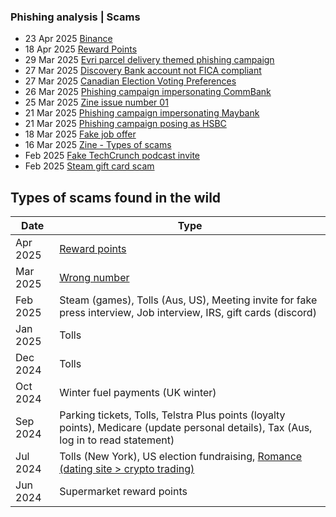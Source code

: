 ### Phishing analysis | Scams

- 23 Apr 2025 [Binance](https://github.com/thequietlife/phishing-analysis/blob/aeda944b6f9da3c705ded0415f2bb945f2ec450a/Binance.md)
- 18 Apr 2025 [Reward Points](https://github.com/thequietlife/phishing-analysis/blob/716fe98725a7d7bf65eb404d62d86ff27987b104/Phishing%20campaign%20impersonating%20Maybank.md)
- 29 Mar 2025 [Evri parcel delivery themed phishing campaign](https://github.com/thequietlife/phishing-analysis/blob/43ee69a1c7858301a371a56d4d795c08f95246e7/Evri%20parcel%20delivery%20phishing%20campaign.md)
- 27 Mar 2025 [Discovery Bank account not FICA compliant](https://github.com/thequietlife/phishing-analysis/blob/f514b03c78e704fdfdb50cbc7fb1bd9e1947d77a/Discovery%20Bank%20account%20not%20FICA%20compliant.md)
- 27 Mar 2025 [Canadian Election Voting Preferences](https://github.com/thequietlife/phishing-analysis/blob/1d337775f1cfcd73d1f2d3ef7c67cac97d7afbba/Canadian%20Election%20Voting%20Preferences.md)
- 26 Mar 2025 [Phishing campaign impersonating CommBank](https://github.com/thequietlife/phishing-analysis/blob/57e101185dd58887c997d46ffad5d8c5effc34d7/Phishing%20campaign%20impersonating%20CBA.md)
- 25 Mar 2025 [Zine issue number 01](https://github.com/thequietlife/phishing-analysis/blob/1126a930a91bcde9044482c1268d3029335cbc5a/images/zine%20issue%2001.png)
- 21 Mar 2025 [Phishing campaign impersonating Maybank](https://github.com/thequietlife/phishing-analysis/blob/7df828150e54acbc484292a1413707401d3eec8c/Phishing%20campaign%20impersonating%20Maybank.md)
- 21 Mar 2025 [Phishing campaign posing as HSBC](https://github.com/thequietlife/phishing-analysis/blob/7a1423d536f332d8bf9d6e047b17ad7917747515/Phishing%20campaign%20posing%20as%20HSBC.md)
- 18 Mar 2025 [Fake job offer](https://github.com/thequietlife/phishing-analysis/blob/f6389ca8fdcbee4835b25124e55c1549d78abb39/fake%20job%20offer.md)
- 16 Mar 2025 [Zine - Types of scams](https://github.com/thequietlife/phishing-analysis/blob/904a6888b055ae92ec68724fb128f7b110694536/images/zine%2000.jpeg)
- Feb 2025 [Fake TechCrunch podcast invite](https://github.com/thequietlife/phishing-analysis/blob/main/fake%20TechCrunch%20podcast%20invite.md) 
- Feb 2025 [Steam gift card scam](https://github.com/thequietlife/phishing-analysis/blob/0e70b81b6fcb7ea2958986c3c997b5ef73426a1c/steam%20gift%20card.md)


## Types of scams found in the wild 

| Date    | Type  |
| -------- | ------- |
| Apr 2025 | [Reward points](https://github.com/thequietlife/phishing-analysis/blob/122868083c9285503e91c6479a7fd95ca42a05a7/images/Maybank%20April.png)|
| Mar 2025 | [Wrong number](https://github.com/thequietlife/phishing-analysis/blob/f3ff9fb7837c6b4f7599d425809295471ab786f8/images/wrong%20number%201.png")|
| Feb 2025  | Steam (games), Tolls (Aus, US), Meeting invite for fake press interview, Job interview, IRS, gift cards (discord)   |
| Jan 2025 | Tolls    |
| Dec 2024 | Tolls   |
| Oct 2024  | Winter fuel payments (UK winter)    |
| Sep 2024  | Parking tickets, Tolls, Telstra Plus points (loyalty points), Medicare (update personal details), Tax (Aus, log in to read statement)  |
| Jul 2024  | Tolls (New York), US election fundraising, [Romance (dating site > crypto trading)](https://www.bbb.org/scamtracker/lookupscam/869604)    |
| Jun 2024  | Supermarket reward points    |


